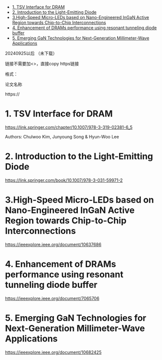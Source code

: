 - [1. TSV Interface for DRAM](#1-tsv-interface-for-dram)
- [2. Introduction to the Light-Emitting Diode](#2-introduction-to-the-light-emitting-diode)
- [3.High-Speed Micro-LEDs based on Nano-Engineered InGaN Active Region towards Chip-to-Chip Interconnections](#3high-speed-micro-leds-based-on-nano-engineered-ingan-active-region-towards-chip-to-chip-interconnections)
- [4. Enhancement of DRAMs performance using resonant tunneling diode buffer](#4-enhancement-of-drams-performance-using-resonant-tunneling-diode-buffer)
- [5. Emerging GaN Technologies for Next-Generation Millimeter-Wave Applications](#5-emerging-gan-technologies-for-next-generation-millimeter-wave-applications)


20240925以后 （未下载）

链接不需要加<>，直接copy https链接

格式：

论文名称

https://

# 1. TSV Interface for DRAM
https://link.springer.com/chapter/10.1007/978-3-319-02381-6_5

Authors: Chulwoo Kim, Junyoung Song & Hyun-Woo Lee 

# 2. Introduction to the Light-Emitting Diode
https://link.springer.com/book/10.1007/978-3-031-59971-2

# 3.High-Speed Micro-LEDs based on Nano-Engineered InGaN Active Region towards Chip-to-Chip Interconnections
https://ieeexplore.ieee.org/document/10637686

# 4. Enhancement of DRAMs performance using resonant tunneling diode buffer
https://ieeexplore.ieee.org/document/7065706

# 5. Emerging GaN Technologies for Next-Generation Millimeter-Wave Applications
https://ieeexplore.ieee.org/document/10682425



